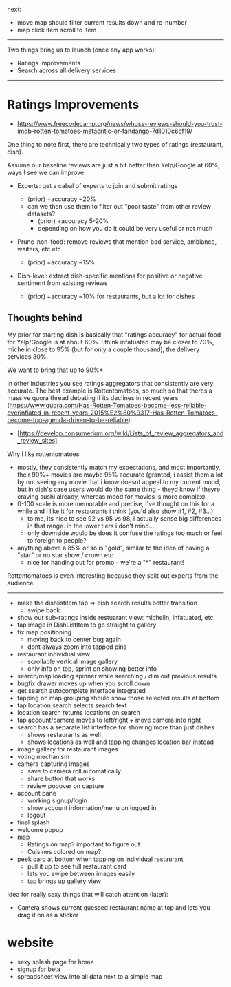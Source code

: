next:

- move map should filter current results down and re-number
- map click item scroll to item

---

Two things bring us to launch (once any app works):

- Ratings improvements
- Search across all delivery services

---

# Ratings Improvements

- https://www.freecodecamp.org/news/whose-reviews-should-you-trust-imdb-rotten-tomatoes-metacritic-or-fandango-7d1010c6cf19/

One thing to note first, there are technically two types of ratings (restaurant, dish).

Assume our baseline reviews are just a bit better than Yelp/Google at 60%, ways I see we can improve:

- Experts: get a cabal of experts to join and submit ratings

  - (prior) +accuracy ~20%
  - can we then use them to filter out "poor taste" from other review datasets?
    - (prior) +accuracy 5-20%
    - depending on how you do it could be very useful or not much

- Prune-non-food: remove reviews that mention bad service, ambiance, waiters, etc etc

  - (prior) +accuracy ~15%

- Dish-level: extract dish-specific mentions for positive or negative sentiment from existing reviews
  - (prior) +accuracy ~10% for restaurants, but a lot for dishes

## Thoughts behind

My prior for starting dish is basically that "ratings accuracy" for actual food for Yelp/Google is at about 60%. I think infatuated may be closer to 70%, michelin close to 95% (but for only a couple thousand), the delivery services 30%.

We want to bring that up to 90%+.

In other industries you see ratings aggregators that consistently are very accurate. The best example is Rottentomatoes, so much so that theres a massive quora thread debating if its declines in recent years (https://www.quora.com/Has-Rotten-Tomatoes-become-less-reliable-overinflated-in-recent-years-2015%E2%80%9317-Has-Rotten-Tomatoes-become-too-agenda-driven-to-be-reliable).

- [https://develop.consumerium.org/wiki/Lists_of_review_aggregators_and_review_sites]

Why I like rottentomatoes

- mostly, they consistently match my expectations, and most importantly, their 90%+ movies are maybe 95% accurate (granted, i assist them a lot by not seeing any movie that i know doesnt appeal to my current mood, but in dish's case users would do the same thing - theyd know if theyre craving sushi already, whereas mood for movies is more complex)
- 0-100 scale is more memorable and precise, I've thought on this for a while and I like it for restaurants i think (you'd also show #1, #2, #3...)
  - to me, its nice to see 92 vs 95 vs 98, i actually sense big differences in that range. in the lower tiers i don't mind...
  - only downside would be does it confuse the ratings too much or feel to foreign to people?
- anything above a 85% or so is "gold", similar to the idea of having a "star" or no star show / crown etc
  - nice for handing out for promo - we're a "\*" restaurant!

Rottentomatoes is even interesting because they split out experts from the audience.

---

- make the dishlistitem tap => dish search results better transition
  - swipe back
- show our sub-ratings inside restuarant view: michelin, infatuated, etc
- tap image in DishListItem to go straight to gallery
- fix map positioning
  - moving back to center bug again
  - dont always zoom into tapped pins
- restaurant individual view
  - scrollable vertical image gallery
  - only info on top, sprint on showing better info
- search/map loading spinner while searching / dim out previous results
- bugfix drawer moves up when you scroll down
- get search autocomplete interface integrated
- tapping on map grouping should show those selected results at bottom
- tap location search selects search text
- location search returns locations on search
- tap account/camera moves to left/right + move camera into right
- search has a separate list interface for showing more than just dishes
  - shows restaurants as well
  - shows locations as well and tapping changes location bar instead
- image gallery for restaurant images
- voting mechanism
- camera capturing images
  - save to camera roll automatically
  - share button that works
  - review popover on capture
- account pane
  - working signup/login
  - show account information/menu on logged in
  - logout
- final splash
- welcome popup
- map
  - Ratings on map? important to figure out
  - Cuisines colored on map?
- peek card at bottom when tapping on individual restaurant
  - pull it up to see full restaurant card
  - lets you swipe between images easily
  - tap brings up gallery view

Idea for really sexy things that will catch attention (later):

- Camera shows current guessed restaurant name at top and lets you drag it on as a sticker

# website

- sexy splash page for home
- signup for beta
- spreadsheet view into all data next to a simple map
